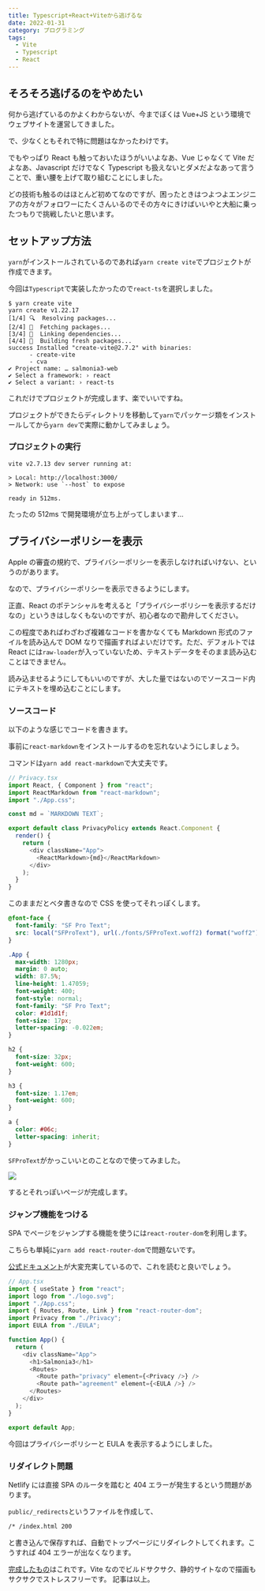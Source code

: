 ```yaml
---
title: Typescript+React+Viteから逃げるな
date: 2022-01-31
category: プログラミング
tags:
  - Vite
  - Typescript
  - React
---
```


## そろそろ逃げるのをやめたい

何から逃げているのかよくわからないが、今までぼくは Vue+JS という環境でウェブサイトを運営してきました。

で、少なくともそれで特に問題はなかったわけです。

でもやっぱり React も触っておいたほうがいいよなあ、Vue じゃなくて Vite だよなあ、Javascript だけでなく Typescript も扱えないとダメだよなあって言うことで、重い腰を上げて取り組むことにしました。

どの技術も触るのはほとんど初めてなのですが、困ったときはつよつよエンジニアの方々がフォロワーにたくさんいるのでその方々にきけばいいやと大船に乗ったつもりで挑戦したいと思います。

## セットアップ方法

`yarn`がインストールされているのであれば`yarn create vite`でプロジェクトが作成できます。

今回は`Typescript`で実装したかったので`react-ts`を選択しました。

```
$ yarn create vite
yarn create v1.22.17
[1/4] 🔍  Resolving packages...
[2/4] 🚚  Fetching packages...
[3/4] 🔗  Linking dependencies...
[4/4] 🔨  Building fresh packages...
success Installed "create-vite@2.7.2" with binaries:
      - create-vite
      - cva
✔ Project name: … salmonia3-web
✔ Select a framework: › react
✔ Select a variant: › react-ts
```

これだけでプロジェクトが完成します、楽でいいですね。

プロジェクトができたらディレクトリを移動して`yarn`でパッケージ類をインストールしてから`yarn dev`で実際に動かしてみましょう。

### プロジェクトの実行

```
vite v2.7.13 dev server running at:

> Local: http://localhost:3000/
> Network: use `--host` to expose

ready in 512ms.
```

たったの 512ms で開発環境が立ち上がってしまいます...

## プライバシーポリシーを表示

Apple の審査の規約で、プライバシーポリシーを表示しなければいけない、というのがあります。

なので、プライバシーポリシーを表示できるようにします。

正直、React のポテンシャルを考えると「プライバシーポリシーを表示するだけなの」というきはしなくもないのですが、初心者なので勘弁してください。

この程度であればわざわざ複雑なコードを書かなくても Markdown 形式のファイルを読み込んで DOM なりで描画すればよいだけです。ただ、デフォルトでは React には`raw-loader`が入っていないため、テキストデータをそのまま読み込むことはできません。

読み込ませるようにしてもいいのですが、大した量ではないのでソースコード内にテキストを埋め込むことにします。

### ソースコード

以下のような感じでコードを書きます。

事前に`react-markdown`をインストールするのを忘れないようにしましょう。

コマンドは`yarn add react-markdown`で大丈夫です。

```ts
// Privacy.tsx
import React, { Component } from "react";
import ReactMarkdown from "react-markdown";
import "./App.css";

const md = `MARKDOWN TEXT`;

export default class PrivacyPolicy extends React.Component {
  render() {
    return (
      <div className="App">
        <ReactMarkdown>{md}</ReactMarkdown>
      </div>
    );
  }
}
```

このままだとベタ書きなので CSS を使ってそれっぽくします。

```css
@font-face {
  font-family: "SF Pro Text";
  src: local("SFProText"), url(./fonts/SFProText.woff2) format("woff2");
}

.App {
  max-width: 1280px;
  margin: 0 auto;
  width: 87.5%;
  line-height: 1.47059;
  font-weight: 400;
  font-style: normal;
  font-family: "SF Pro Text";
  color: #1d1d1f;
  font-size: 17px;
  letter-spacing: -0.022em;
}

h2 {
  font-size: 32px;
  font-weight: 600;
}

h3 {
  font-size: 1.17em;
  font-weight: 600;
}

a {
  color: #06c;
  letter-spacing: inherit;
}
```

`SFProText`がかっこいいとのことなので使ってみました。

![](https://pbs.twimg.com/media/FKgLeGLVkAQyCLa?format=png&name=4096x4096)

するとそれっぽいページが完成します。

### ジャンプ機能をつける

SPA でページをジャンプする機能を使うには`react-router-dom`を利用します。

こちらも単純に`yarn add react-router-dom`で問題ないです。

[公式ドキュメント](https://reactrouter.com/docs/en/v6)が大変充実しているので、これを読むと良いでしょう。

```ts
// App.tsx
import { useState } from "react";
import logo from "./logo.svg";
import "./App.css";
import { Routes, Route, Link } from "react-router-dom";
import Privacy from "./Privacy";
import EULA from "./EULA";

function App() {
  return (
    <div className="App">
      <h1>Salmonia3</h1>
      <Routes>
        <Route path="privacy" element={<Privacy />} />
        <Route path="agreement" element={<EULA />} />
      </Routes>
    </div>
  );
}

export default App;
```

今回はプライバシーポリシーと EULA を表示するようにしました。

### リダイレクト問題

Netlify には直接 SPA のルータを踏むと 404 エラーが発生するという問題があります。

`public/_redirects`というファイルを作成して、

```txt
/* /index.html 200
```

と書き込んで保存すれば、自動でトップページにリダイレクトしてくれます。こうすれば 404 エラーが出なくなります。

[完成したもの](https://salmonia3.netlify.app/privacy)はこれです。Vite なのでビルドサクサク、静的サイトなので描画もサクサクでストレスフリーです。
記事は以上。
